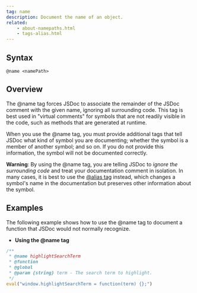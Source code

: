 ```yaml
---
tag: name
description: Document the name of an object.
related:
    - about-namepaths.html
    - tags-alias.html
---
```


## Syntax
`@name <namePath>`


## Overview

The @name tag forces JSDoc to associate the remainder of the JSDoc comment with the given name,
ignoring all surrounding code. This tag is best used in "virtual comments" for symbols that are not
readily visible in the code, such as methods that are generated at runtime.

When you use the @name tag, you must provide additional tags that tell JSDoc what kind of symbol you
are documenting; whether the symbol is a member of another symbol; and so on. If you do not provide
this information, the symbol will not be documented correctly.

**Warning**: By using the @name tag, you are telling JSDoc to _ignore the surrounding code_ and
treat your documentation comment in isolation. In many cases, it is best to use the
[@alias tag][alias-tag] instead, which changes a symbol's name in the documentation but preserves
other information about the symbol.

[alias-tag]: tags-alias.html


## Examples

The following example shows how to use the @name tag to document a function that JSDoc would not
normally recognize.

* **Using the @name tag**

```js
/**
 * @name highlightSearchTerm
 * @function
 * @global
 * @param {string} term - The search term to highlight.
 */
eval("window.highlightSearchTerm = function(term) {};")
```

